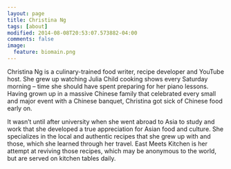 ```yaml
---
layout: page
title: Christina Ng
tags: [about]
modified: 2014-08-08T20:53:07.573882-04:00
comments: false
image:
  feature: biomain.png
---
```


Christina Ng is a culinary-trained food writer, recipe developer and YouTube host.  She grew up watching Julia Child cooking shows every Saturday morning – time she should have spent preparing for her piano lessons.  Having grown up in a massive Chinese family that celebrated every small and major event with a Chinese banquet, Christina got sick of Chinese food early on.

It wasn’t until after university when she went abroad to Asia to study and work that she developed a true appreciation for Asian food and culture.  She specializes in the local and authentic recipes that she grew up with and those, which she learned through her travel. East Meets Kitchen is her attempt at reviving those recipes, which may be anonymous to the world, but are served on kitchen tables daily.

